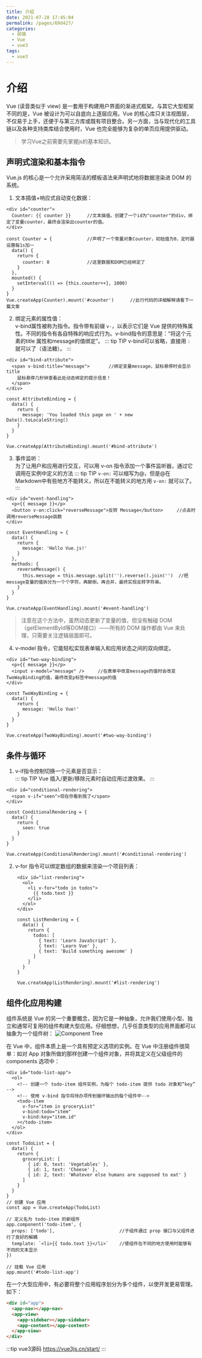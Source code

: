 ```yaml
---
title: 介绍
date: 2021-07-28 17:45:04
permalink: /pages/69d427/
categories:
  - 前端
  - Vue
  - vue3
tags:
  - vue3
---
```

# 介绍
Vue (读音类似于 view) 是一套用于构建用户界面的渐进式框架。与其它大型框架不同的是，Vue 被设计为可以自底向上逐层应用。Vue 的核心库只关注视图层，不仅易于上手，还便于与第三方库或既有项目整合。另一方面，当与现代化的工具链以及各种支持类库结合使用时，Vue 也完全能够为复杂的单页应用提供驱动。

> 学习Vue之前需要先掌握js的基本知识。   


## 声明式渲染和基本指令
Vue.js 的核心是一个允许采用简洁的模板语法来声明式地将数据渲染进 DOM 的系统。    
1. 文本插值+响应式自动变化数据：
```vue
<div id="counter">
  Counter: {{ counter }}      //文本插值。创建了一个id为"counter"的div，绑定了变量counter，最终会渲染出counter的值。
</div>

const Counter = {             //声明了一个常量对象Counter，初始值为0，定时器设置每1s加一
  data() {
    return {
      counter: 0              //这里数据和DOM已经绑定了
    }
  },
  mounted() {
    setInterval(() => {this.counter++}, 1000)
  }
}
Vue.createApp(Counter).mount('#counter')      //此行代码的详细解释请看下一篇文章
```


2. 绑定元素的属性值：   
v-bind属性被称为指令。指令带有前缀 `v-`，以表示它们是 Vue 提供的特殊属性。不同的指令有各自特殊的响应式行为。v-bind指令的意思是：“将这个元素的title 属性和message的值绑定”。
::: tip TIP
  v-bind可以省略，直接用 `:` 就可以了（语法糖）。
:::
```vue
<div id="bind-attribute">
  <span v-bind:title="message">       //绑定变量message，鼠标悬停时会显示title
    鼠标悬停几秒钟查看此处动态绑定的提示信息！
  </span>
</div>

const AttributeBinding = {
  data() {
    return {
      message: 'You loaded this page on ' + new Date().toLocaleString()
    }
  }
}

Vue.createApp(AttributeBinding).mount('#bind-attribute')
```

3. 事件监听：   
为了让用户和应用进行交互，可以用 v-on 指令添加一个事件监听器，通过它调用在实例中定义的方法
::: tip TIP
   `v-on:` 可以缩写为@，但是@在Markdown中有些地方不能转义，所以在不能转义的地方用 `v-on:` 就可以了。
:::
```vue
<div id="event-handling">
  <p>{{ message }}</p>
  <button v-on:click="reverseMessage">反转 Message</button>     //点击时调用reverseMessage函数
</div>

const EventHandling = {
  data() {
    return {
      message: 'Hello Vue.js!'
    }
  },
  methods: {
    reverseMessage() {
      this.message = this.message.split('').reverse().join('')  //把message变量的值拆分为一个个字符，再颠倒，再合并，最终实现反转字符串。
    }
  }
}

Vue.createApp(EventHandling).mount('#event-handling')
```
> 注意在这个方法中，虽然动态更新了变量的值，但没有触碰 DOM（getElementById等DOM接口）——所有的 DOM 操作都由 Vue 来处理，只需要关注逻辑层面即可。

4. v-model 指令，它能轻松实现表单输入和应用状态之间的双向绑定。
```vue
<div id="two-way-binding">
  <p>{{ message }}</p>
  <input v-model="message" />     //在表单中改变message的值时会改变TwoWayBinding的值，最终改变p标签中message的值
</div>

const TwoWayBinding = {
  data() {
    return {
      message: 'Hello Vue!'
    }
  }
}

Vue.createApp(TwoWayBinding).mount('#two-way-binding')
```
## 条件与循环
1. v-if指令控制切换一个元素是否显示：   
::: tip TIP
   Vue 插入/更新/移除元素时自动应用过渡效果。
:::
```vue
<div id="conditional-rendering">
  <span v-if="seen">现在你看到我了</span>
</div>

const ConditionalRendering = {
  data() {
    return {
      seen: true
    }
  }
}

Vue.createApp(ConditionalRendering).mount('#conditional-rendering')
```

2. v-for 指令可以绑定数组的数据来渲染一个项目列表：
```vue
    <div id="list-rendering">
      <ol>
        <li v-for="todo in todos">
          {{ todo.text }}
        </li>
      </ol>
    </div>

    const ListRendering = {
      data() {
        return {
          todos: [
            { text: 'Learn JavaScript' },
            { text: 'Learn Vue' },
            { text: 'Build something awesome' }
          ]
        }
      }
    }

    Vue.createApp(ListRendering).mount('#list-rendering')
```
## 组件化应用构建
组件系统是 Vue 的另一个重要概念，因为它是一种抽象，允许我们使用小型、独立和通常可复用的组件构建大型应用。仔细想想，几乎任意类型的应用界面都可以抽象为一个组件树：
![Component Tree](https://v3.cn.vuejs.org/images/components.png)


在 Vue 中，组件本质上是一个具有预定义选项的实例。在 Vue 中注册组件很简单：如对 App 对象所做的那样创建一个组件对象，并将其定义在父级组件的 components 选项中：   
```vue
<div id="todo-list-app">
  <ol>
    <!-- 创建一个 todo-item 组件实例，为每个 todo-item 提供 todo 对象和“key” -->
    <!-- 使用 v-bind 指令将待办项传到循环输出的每个组件中-->
    <todo-item
      v-for="item in groceryList"
      v-bind:todo="item"              
      v-bind:key="item.id"
    ></todo-item>
  </ol>
</div>

const TodoList = {
  data() {
    return {
      groceryList: [
        { id: 0, text: 'Vegetables' },
        { id: 1, text: 'Cheese' },
        { id: 2, text: 'Whatever else humans are supposed to eat' }
      ]
    }
  }
}
// 创建 Vue 应用
const app = Vue.createApp(TodoList)

// 定义名为 todo-item 的新组件
app.component('todo-item', {
  props: ['todo'],                        //子组件通过 prop 接口与父组件进行了良好的解耦
  template: `<li>{{ todo.text }}</li>`    //使组件在不同的地方使用时能够有不同的文本显示
})

// 挂载 Vue 应用
app.mount('#todo-list-app')
```

在一个大型应用中，有必要将整个应用程序划分为多个组件，以使开发更易管理。如下：   
```html
<div id="app">
  <app-nav></app-nav>
  <app-view>
    <app-sidebar></app-sidebar>
    <app-content></app-content>
  </app-view>
</div>
```

:::tip vue3源码
<https://vue3js.cn/start/>
:::